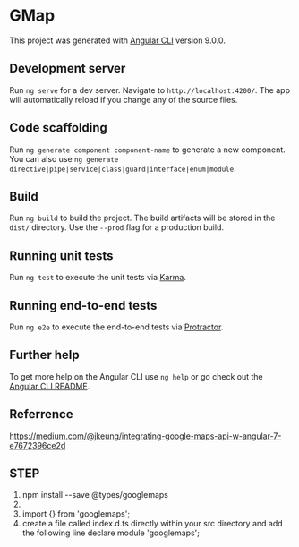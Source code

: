 # GMap

This project was generated with [Angular CLI](https://github.com/angular/angular-cli) version 9.0.0.

## Development server

Run `ng serve` for a dev server. Navigate to `http://localhost:4200/`. The app will automatically reload if you change any of the source files.

## Code scaffolding

Run `ng generate component component-name` to generate a new component. You can also use `ng generate directive|pipe|service|class|guard|interface|enum|module`.

## Build

Run `ng build` to build the project. The build artifacts will be stored in the `dist/` directory. Use the `--prod` flag for a production build.

## Running unit tests

Run `ng test` to execute the unit tests via [Karma](https://karma-runner.github.io).

## Running end-to-end tests

Run `ng e2e` to execute the end-to-end tests via [Protractor](http://www.protractortest.org/).

## Further help

To get more help on the Angular CLI use `ng help` or go check out the [Angular CLI README](https://github.com/angular/angular-cli/blob/master/README.md).

## Referrence
https://medium.com/@jkeung/integrating-google-maps-api-w-angular-7-e7672396ce2d

## STEP
1. npm install --save @types/googlemaps
2. <script src="http://maps.googleapis.com/maps/api/js?key=API-KEY"></script>
3. import {} from 'googlemaps';
4. create a file called index.d.ts directly within your src directory and add the following line
declare module 'googlemaps';
